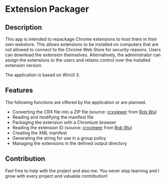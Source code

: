 # Extension Packager

## Description
This app is intended to repackage Chrome extensions to host them in their own webstore. This allows extensions to be installed on computers that are not allowed to connect to the Chrome Web Store for security reasons. Users can download the extension themselves. Alternatively, the administrator can assign the extensions to the users and retains control over the installed extension version.

The application is based on WinUI 3.

## Features
The following functions are offered by the application or are planned.
  - Converting the CRX file into a ZIP file (source: [crxviewer](https://github.com/Rob--W/crxviewer) from [Rob Wu](https://github.com/Rob--W))
  - Reading and modifying the manifest file
  - Packaging the extension with a Chromium browser
  - Reading the extension ID (source: [crxviewer](https://github.com/Rob--W/crxviewer) from [Rob Wu](https://github.com/Rob--W))
  - Creating the XML manifest
  - Generating the string for use in a group policy
  - Managing the extensions in the defined output directory

## Contribution
Feel free to help with the project and also me. You never stop learning and I grow with every project and valuable contribution!
